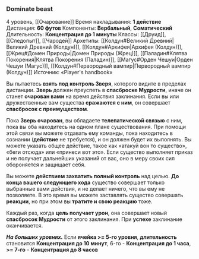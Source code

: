 ### Dominate beast
4 уровень, [[Очарование]]
Время накладывания: **1 действие**
Дистанция: **60 футов**
Компоненты: **Вербальный**, **Соматический**
Длительность: **Концентрация до 1 минуты**
Классы: [[Друид]], [[Следопыт]], [[Чародей]]
Архетипы: [[Колдун#Великий Древний|Великий Древний (Колдун)]], [[Колдун#Архифея|Архифея (Колдун)]], [[Жрец#Домен Природы|Домен Природы (Жрец)]], [[Паладин#Клятва Покорения|Клятва Покорения (Паладин)]], [[Магус#Орден Чешуи|Орден Чешуи (Магус)]], [[Колдун#Первородный вампир|Первородный вампир (Колдун)]]
Источник: «Player's handbook»

Вы пытаетесь **взять под контроль Зверя**, которого видите в пределах дистанции. **Зверь** должен преуспеть в **спасброске Мудрости**, иначе он станет **очарован вами** на время действия заклинания. Если вы или дружественные вам существа **сражаются с ним**, он совершает **спасбросок с преимуществом**.

Пока **Зверь очарован**, вы обладаете **телепатической связью** с ним, пока вы оба находитесь на одном плане существования. При помощи этой связи вы можете отдавать ему команды, пока находитесь в сознании (**действие** не требуется), и он должен будет их выполнять. Вы можете указать общее действие, такое как «атакуй вон то существо», «беги отсюда» или «принеси вот это». Если существо выполняет приказ и не получает дальнейших указаний от вас, оно в меру своих сил обороняется и защищает себя.

Вы можете **действием захватить полный контроль** над целью. **До конца вашего следующего хода** существо совершает только выбранные вами действия, и не делает ничего, что вы ему не позволяете. В это время вы можете заставлять существо совершать **реакции**, но при этом вы **тратите и свою реакцию** тоже.

Каждый раз, когда **цель получает урон**, она совершает новый **спасбросок Мудрости** от этого заклинания. При **успехе** заклинание оканчивается.

**_На больших уровнях._** Если **ячейка >= 5-го уровня**, **длительность** становится **Концентрация до 10 минут**, 6-го - **Концентрация до 1 часа**, **>= 7-го** - **Концентрация до 8 часов**